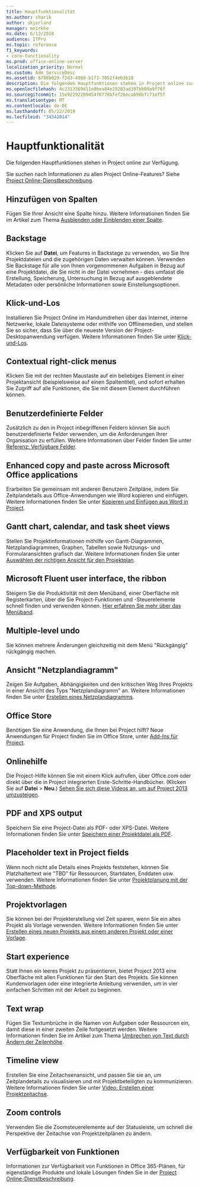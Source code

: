 ```yaml
---
title: Hauptfunktionalität
ms.author: sharik
author: skjerland
manager: mnirkhe
ms.date: 6/13/2018
audience: ITPro
ms.topic: reference
f1_keywords:
- core-functionality
ms.prod: office-online-server
localization_priority: Normal
ms.custom: Adm_ServiceDesc
ms.assetid: 8708b029-f2d3-498d-b1f3-7052f4eb3b18
description: Die folgenden Hauptfunktionen stehen in Project online zur Verfügung.
ms.openlocfilehash: 4c2313569d11e0bea84e19282ad397bb09a9f76f
ms.sourcegitcommit: 15e92292209454f6778bfef26ecab96bfc71ef5f
ms.translationtype: MT
ms.contentlocale: de-DE
ms.lasthandoff: 05/22/2019
ms.locfileid: "34342014"
---
```

# <a name="core-functionality"></a>Hauptfunktionalität

Die folgenden Hauptfunktionen stehen in Project online zur Verfügung.
  
Sie suchen nach Informationen zu allen Project Online-Features? Siehe [Project Online-Dienstbeschreibung](project-online-service-description.md).
  
## <a name="add-columns"></a>Hinzufügen von Spalten
<a name="bkmk_AddColumns"> </a>

Fügen Sie Ihrer Ansicht eine Spalte hinzu. Weitere Informationen finden Sie im Artikel zum Thema [Ausblenden oder Einblenden einer Spalte](https://go.microsoft.com/fwlink/p/?LinkId=271343).
  
## <a name="backstage"></a>Backstage
<a name="bkmk_Backstage"> </a>

Klicken Sie auf **Datei**, um Features in Backstage zu verwenden, wo Sie Ihre Projektdateien und die zugehörigen Daten verwalten können. Verwenden Sie Backstage für alle von Ihnen vorgenommenen Aufgaben in Bezug auf eine Projektdatei, die Sie nicht in der Datei vornehmen - dies umfasst die Erstellung, Speicherung, Untersuchung in Bezug auf ausgeblendete Metadaten oder persönliche Informationen sowie Einstellungsoptionen. 
  
## <a name="click-to-run"></a>Klick-und-Los
<a name="bkmk_ClicktoRun"> </a>

Installieren Sie Project Online im Handumdrehen über das Internet, interne Netzwerke, lokale Dateisysteme oder mithilfe von Offlinemedien, und stellen Sie so sicher, dass Sie über die neueste Version der Project-Desktopanwendung verfügen. Weitere Informationen finden Sie unter [Klick-und-Los](https://go.microsoft.com/fwlink/p/?LinkId=271596).
  
## <a name="contextual-right-click-menus"></a>Contextual right-click menus
<a name="bkmk_contextual_rightclick_menus_PP"> </a>

Klicken Sie mit der rechten Maustaste auf ein beliebiges Element in einer Projektansicht (beispielsweise auf einen Spaltentitel), und sofort erhalten Sie Zugriff auf alle Funktionen, die Sie mit diesem Element durchführen können.
  
## <a name="custom-fields"></a>Benutzerdefinierte Felder
<a name="bkmk_Customfields"> </a>

Zusätzlich zu den in Project inbegriffenen Feldern können Sie auch benutzerdefinierte Felder verwenden, um die Anforderungen Ihrer Organisation zu erfüllen. Weitere Informationen über Felder finden Sie unter [Referenz: Verfügbare Felder](https://support.office.com/en-us/article/Available-fields-reference-615a4563-1cc3-40f4-b66f-1b17e793a460).
  
## <a name="enhanced-copy-and-paste-across-microsoft-office-applications"></a>Enhanced copy and paste across Microsoft Office applications
<a name="bkmk_Enhancedcopypaste"> </a>

Erarbeiten Sie gemeinsam mit anderen Benutzern Zeitpläne, indem Sie Zeitplandetails aus Office-Anwendungen wie Word kopieren und einfügen. Weitere Informationen finden Sie unter [Kopieren und Einfügen aus Word in Project](https://go.microsoft.com/fwlink/p/?LinkId=271330).
  
## <a name="gantt-chart-calendar-and-task-sheet-views"></a>Gantt chart, calendar, and task sheet views
<a name="bkmk_Ganttchartcalendartasksheetview"> </a>

Stellen Sie Projektinformationen mithilfe von Gantt-Diagrammen, Netzplandiagrammen, Graphen, Tabellen sowie Nutzungs- und Formularansichten grafisch dar. Weitere Informationen finden Sie unter [Auswählen der richtigen Ansicht für den Projektplan](https://go.microsoft.com/fwlink/?LinkId=402905).
  
## <a name="microsoft-fluent-user-interface-the-ribbon"></a>Microsoft Fluent user interface, the ribbon
<a name="bkmk_MSFTFluent_UI_PP"> </a>

Steigern Sie die Produktivität mit dem Menüband, einer Oberfläche mit Registerkarten, über die Sie Project-Funktionen und -Steuerelemente schnell finden und verwenden können. [Hier erfahren Sie mehr über das Menüband](https://go.microsoft.com/fwlink/p/?LinkId=271325).
  
## <a name="multiple-level-undo"></a>Multiple-level undo
<a name="bkmk_Multiplelevelundo"> </a>

Sie können mehrere Änderungen gleichzeitig mit dem Menü "Rückgängig" rückgängig machen. 
  
## <a name="network-diagram-view"></a>Ansicht "Netzplandiagramm"
<a name="bkmk_Networkdiagramview"> </a>

Zeigen Sie Aufgaben, Abhängigkeiten und den kritischen Weg Ihres Projekts in einer Ansicht des Typs "Netzplandiagramm" an. Weitere Informationen finden Sie unter [Erstellen eines Netzplandiagramms](https://go.microsoft.com/fwlink/p/?LinkId=271338).
  
## <a name="office-store"></a>Office Store
<a name="bkmk_OfficeStore"> </a>

Benötigen Sie eine Anwendung, die Ihnen bei Project hilft? Neue Anwendungen für Project finden Sie im Office Store, unter [Add-Ins für Project](https://go.microsoft.com/fwlink/?LinkId=273883).
  
## <a name="online-help"></a>Onlinehilfe
<a name="bkmk_Online_help_PP"> </a>

Die Project-Hilfe können Sie mit einem Klick aufrufen, über Office.com oder direkt über die in Project integrierten Erste-Schritte-Handbücher. (Klicken Sie auf **Datei** \> **Neu**.) [Sehen Sie sich diese Videos an, um auf Project 2013 umzusteigen](https://go.microsoft.com/fwlink/p/?LinkId=271325).
  
## <a name="pdf-and-xps-output"></a>PDF and XPS output
<a name="bkmk_PDFXPSoutput"> </a>

Speichern Sie eine Project-Datei als PDF- oder XPS-Datei. Weitere Informationen finden Sie unter [Speichern einer Projektdatei als PDF](https://go.microsoft.com/fwlink/p/?LinkId=271350).
  
## <a name="placeholder-text-in-project-fields"></a>Placeholder text in Project fields
<a name="bkmk_PlaceholdertextinProjectFields"> </a>

Wenn noch nicht alle Details eines Projekts feststehen, können Sie Platzhaltertext wie "TBD" für Ressourcen, Startdaten, Enddaten usw. verwenden. Weitere Informationen finden Sie unter [Projektplanung mit der Top-down-Methode](https://go.microsoft.com/fwlink/p/?LinkId=271333).
  
## <a name="project-templates"></a>Projektvorlagen
<a name="bkmk_ProjectTemplates"> </a>

Sie können bei der Projekterstellung viel Zeit sparen, wenn Sie ein altes Projekt als Vorlage verwenden. Weitere Informationen finden Sie unter [Erstellen eines neuen Projekts aus einem anderen Projekt oder einer Vorlage](https://go.microsoft.com/fwlink/p/?LinkId=271328).
  
## <a name="start-experience"></a>Start experience
<a name="bkmk_Startexperience"> </a>

Statt Ihnen ein leeres Projekt zu präsentieren, bietet Project 2013 eine Oberfläche mit allen Funktionen für den Start des Projekts. Sie können Kundenvorlagen oder eine integrierte Anleitung verwenden, um in vier einfachen Schritten mit der Arbeit zu beginnen.
  
## <a name="text-wrap"></a>Text wrap
<a name="bkmk_Textwrap"> </a>

Fügen Sie Textumbrüche in die Namen von Aufgaben oder Ressourcen ein, damit diese in einer zweiten Zeile fortgesetzt werden. Weitere Informationen finden Sie im Artikel zum Thema [Umbrechen von Text durch Ändern der Zeilenhöhe](https://go.microsoft.com/fwlink/p/?LinkId=271344).
  
## <a name="timeline-view"></a>Timeline view
<a name="bkmk_TimelineView"> </a>

Erstellen Sie eine Zeitachsenansicht, und passen Sie sie an, um Zeitplandetails zu visualisieren und mit Projektbeteiligten zu kommunizieren. Weitere Informationen finden Sie unter [Video: Erstellen einer Projektzeitachse](https://go.microsoft.com/fwlink/?LinkId=402912).
  
## <a name="zoom-controls"></a>Zoom controls
<a name="bkmk_Zoomcontrols"> </a>

Verwenden Sie die Zoomsteuerelemente auf der Statusleiste, um schnell die Perspektive der Zeitachse von Projektzeitplänen zu ändern. 
  
## <a name="feature-availability"></a>Verfügbarkeit von Funktionen
<a name="bkmk_Zoomcontrols"> </a>

Informationen zur Verfügbarkeit von Funktionen in Office 365-Plänen, für eigenständige Produkte und lokale Lösungen finden Sie in der [Project Online-Dienstbeschreibung](project-online-service-description.md).
  

